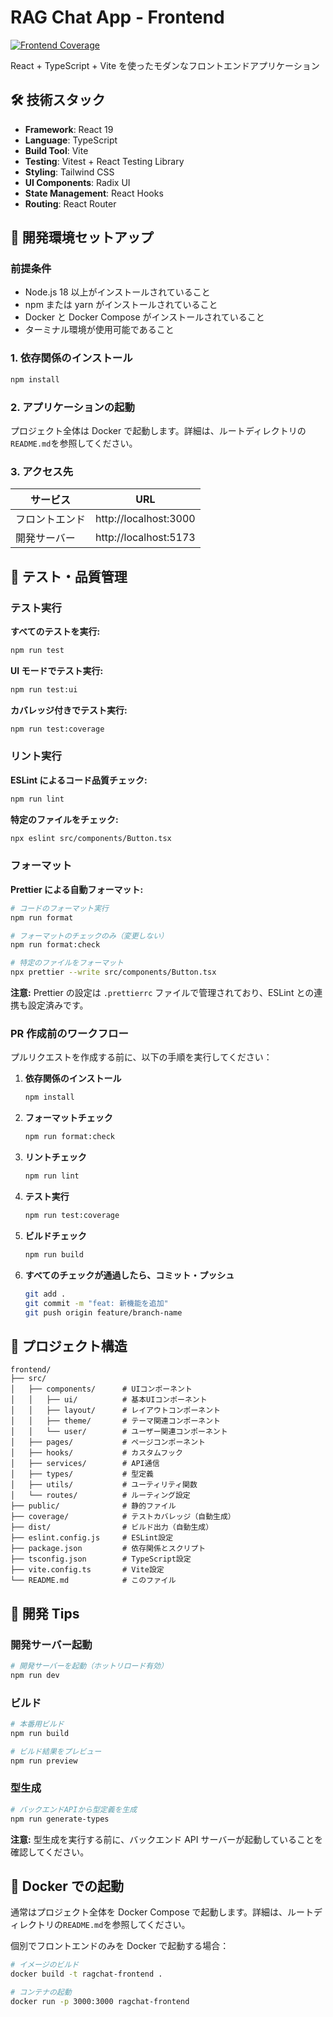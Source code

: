 # RAG Chat App - Frontend

[![Frontend Coverage](https://codecov.io/gh/ymtdir/ragchat-app/branch/main/graph/badge.svg?flag=frontend)](https://codecov.io/gh/ymtdir/ragchat-app)

React + TypeScript + Vite を使ったモダンなフロントエンドアプリケーション

## 🛠️ 技術スタック

- **Framework**: React 19
- **Language**: TypeScript
- **Build Tool**: Vite
- **Testing**: Vitest + React Testing Library
- **Styling**: Tailwind CSS
- **UI Components**: Radix UI
- **State Management**: React Hooks
- **Routing**: React Router

## 🚀 開発環境セットアップ

### 前提条件

- Node.js 18 以上がインストールされていること
- npm または yarn がインストールされていること
- Docker と Docker Compose がインストールされていること
- ターミナル環境が使用可能であること

### 1. 依存関係のインストール

```bash
npm install
```

### 2. アプリケーションの起動

プロジェクト全体は Docker で起動します。詳細は、ルートディレクトリの`README.md`を参照してください。

### 3. アクセス先

| サービス       | URL                   |
| -------------- | --------------------- |
| フロントエンド | http://localhost:3000 |
| 開発サーバー   | http://localhost:5173 |

## 🧪 テスト・品質管理

### テスト実行

**すべてのテストを実行:**

```bash
npm run test
```

**UI モードでテスト実行:**

```bash
npm run test:ui
```

**カバレッジ付きでテスト実行:**

```bash
npm run test:coverage
```

### リント実行

**ESLint によるコード品質チェック:**

```bash
npm run lint
```

**特定のファイルをチェック:**

```bash
npx eslint src/components/Button.tsx
```

### フォーマット

**Prettier による自動フォーマット:**

```bash
# コードのフォーマット実行
npm run format

# フォーマットのチェックのみ（変更しない）
npm run format:check

# 特定のファイルをフォーマット
npx prettier --write src/components/Button.tsx
```

**注意:** Prettier の設定は `.prettierrc` ファイルで管理されており、ESLint との連携も設定済みです。

### PR 作成前のワークフロー

プルリクエストを作成する前に、以下の手順を実行してください：

1. **依存関係のインストール**

   ```bash
   npm install
   ```

2. **フォーマットチェック**

   ```bash
   npm run format:check
   ```

3. **リントチェック**

   ```bash
   npm run lint
   ```

4. **テスト実行**

   ```bash
   npm run test:coverage
   ```

5. **ビルドチェック**

   ```bash
   npm run build
   ```

6. **すべてのチェックが通過したら、コミット・プッシュ**
   ```bash
   git add .
   git commit -m "feat: 新機能を追加"
   git push origin feature/branch-name
   ```

## 📁 プロジェクト構造

```
frontend/
├── src/
│   ├── components/      # UIコンポーネント
│   │   ├── ui/          # 基本UIコンポーネント
│   │   ├── layout/      # レイアウトコンポーネント
│   │   ├── theme/       # テーマ関連コンポーネント
│   │   └── user/        # ユーザー関連コンポーネント
│   ├── pages/           # ページコンポーネント
│   ├── hooks/           # カスタムフック
│   ├── services/        # API通信
│   ├── types/           # 型定義
│   ├── utils/           # ユーティリティ関数
│   └── routes/          # ルーティング設定
├── public/              # 静的ファイル
├── coverage/            # テストカバレッジ（自動生成）
├── dist/                # ビルド出力（自動生成）
├── eslint.config.js     # ESLint設定
├── package.json         # 依存関係とスクリプト
├── tsconfig.json        # TypeScript設定
├── vite.config.ts       # Vite設定
└── README.md            # このファイル
```

## 🔧 開発 Tips

### 開発サーバー起動

```bash
# 開発サーバーを起動（ホットリロード有効）
npm run dev
```

### ビルド

```bash
# 本番用ビルド
npm run build

# ビルド結果をプレビュー
npm run preview
```

### 型生成

```bash
# バックエンドAPIから型定義を生成
npm run generate-types
```

**注意:** 型生成を実行する前に、バックエンド API サーバーが起動していることを確認してください。

## 🐳 Docker での起動

通常はプロジェクト全体を Docker Compose で起動します。詳細は、ルートディレクトリの`README.md`を参照してください。

個別でフロントエンドのみを Docker で起動する場合：

```bash
# イメージのビルド
docker build -t ragchat-frontend .

# コンテナの起動
docker run -p 3000:3000 ragchat-frontend
```
